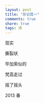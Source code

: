 ```yaml
---
layout: post
title: "杂记其一"
comments: true
share: true
tags: 诗
---
```



现实
 
撕裂状
 
毕加索似的
 
梵高走过
 
摇了摇头




2013 春 
